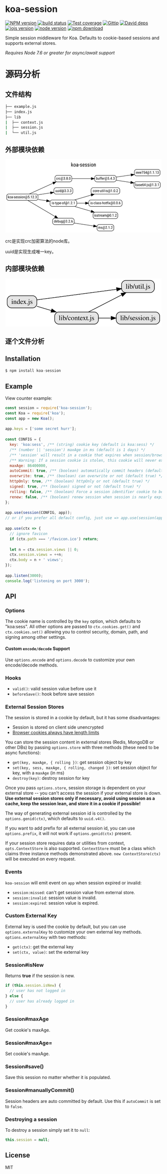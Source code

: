 # koa-session

[![NPM version][npm-image]][npm-url]
[![build status][travis-image]][travis-url]
[![Test coverage][coveralls-image]][coveralls-url]
[![Gittip][gittip-image]][gittip-url]
[![David deps][david-image]][david-url]
[![iojs version][iojs-image]][iojs-url]
[![node version][node-image]][node-url]
[![npm download][download-image]][download-url]

[npm-image]: https://img.shields.io/npm/v/koa-session.svg?style=flat-square
[npm-url]: https://npmjs.org/package/koa-session
[travis-image]: https://img.shields.io/travis/koajs/session.svg?style=flat-square
[travis-url]: https://travis-ci.org/koajs/session
[coveralls-image]: https://img.shields.io/coveralls/koajs/session.svg?style=flat-square
[coveralls-url]: https://coveralls.io/r/koajs/session?branch=master
[gittip-image]: https://img.shields.io/gittip/fengmk2.svg?style=flat-square
[gittip-url]: https://www.gittip.com/fengmk2/
[david-image]: https://img.shields.io/david/koajs/session.svg?style=flat-square
[david-url]: https://david-dm.org/koajs/session
[iojs-image]: https://img.shields.io/badge/io.js-%3E=_1.0-yellow.svg?style=flat-square
[iojs-url]: http://iojs.org/
[node-image]: https://img.shields.io/badge/node.js-%3E=_7.6-green.svg?style=flat-square
[node-url]: http://nodejs.org/download/
[download-image]: https://img.shields.io/npm/dm/koa-session.svg?style=flat-square
[download-url]: https://npmjs.org/package/koa-session

 Simple session middleware for Koa. Defaults to cookie-based sessions and supports external stores.

 *Requires Node 7.6 or greater for async/await support*

# 源码分析

## 文件结构

``` bash
├── example.js
├── index.js
├── lib
|  ├── context.js
|  ├── session.js
|  └── util.js
```

## 外部模块依赖

![](./graphviz/modules.svg)

crc是实现crc加密算法的node库。

uuid是实现生成唯一key。

## 内部模块依赖

![](./graphviz/inline.gv.svg)

## 逐个文件分析




## Installation

```js
$ npm install koa-session
```

## Example

  View counter example:

```js
const session = require('koa-session');
const Koa = require('koa');
const app = new Koa();

app.keys = ['some secret hurr'];

const CONFIG = {
  key: 'koa:sess', /** (string) cookie key (default is koa:sess) */
  /** (number || 'session') maxAge in ms (default is 1 days) */
  /** 'session' will result in a cookie that expires when session/browser is closed */
  /** Warning: If a session cookie is stolen, this cookie will never expire */
  maxAge: 86400000,
  autoCommit: true, /** (boolean) automatically commit headers (default true) */
  overwrite: true, /** (boolean) can overwrite or not (default true) */
  httpOnly: true, /** (boolean) httpOnly or not (default true) */
  signed: true, /** (boolean) signed or not (default true) */
  rolling: false, /** (boolean) Force a session identifier cookie to be set on every response. The expiration is reset to the original maxAge, resetting the expiration countdown. (default is false) */
  renew: false, /** (boolean) renew session when session is nearly expired, so we can always keep user logged in. (default is false)*/
};

app.use(session(CONFIG, app));
// or if you prefer all default config, just use => app.use(session(app));

app.use(ctx => {
  // ignore favicon
  if (ctx.path === '/favicon.ico') return;

  let n = ctx.session.views || 0;
  ctx.session.views = ++n;
  ctx.body = n + ' views';
});

app.listen(3000);
console.log('listening on port 3000');
```

## API

### Options

  The cookie name is controlled by the `key` option, which defaults
  to "koa:sess". All other options are passed to `ctx.cookies.get()` and
  `ctx.cookies.set()` allowing you to control security, domain, path,
  and signing among other settings.

#### Custom `encode/decode` Support

  Use `options.encode` and `options.decode` to customize your own encode/decode methods.

### Hooks

  - `valid()`: valid session value before use it
  - `beforeSave()`: hook before save session

### External Session Stores

  The session is stored in a cookie by default, but it has some disadvantages:

  - Session is stored on client side unencrypted
  - [Browser cookies always have length limits](http://browsercookielimits.squawky.net/)


  You can store the session content in external stores (Redis, MongoDB or other DBs) by passing `options.store` with three methods (these need to be async functions):

  - `get(key, maxAge, { rolling })`: get session object by key
  - `set(key, sess, maxAge, { rolling, changed })`: set session object for key, with a `maxAge` (in ms)
  - `destroy(key)`: destroy session for key


  Once you pass `options.store`, session storage is dependent on your external store -- you can't access the session if your external store is down. **Use external session stores only if necessary, avoid using session as a cache, keep the session lean, and store it in a cookie if possible!**


  The way of generating external session id is controlled by the `options.genid(ctx)`, which defaults to `uuid.v4()`.

  If you want to add prefix for all external session id, you can use `options.prefix`, it will not work if `options.genid(ctx)` present.

  If your session store requires data or utilities from context, `opts.ContextStore` is also supported. `ContextStore` must be a class which claims three instance methods demonstrated above. `new ContextStore(ctx)` will be executed on every request.

### Events

`koa-session` will emit event on `app` when session expired or invalid:

- `session:missed`: can't get session value from external store.
- `session:invalid`: session value is invalid.
- `session:expired`: session value is expired.

### Custom External Key

External key is used the cookie by default, but you can use `options.externalKey` to customize your own external key methods. `options.externalKey` with two methods:

- `get(ctx)`: get the external key
- `set(ctx, value)`: set the external key

### Session#isNew

  Returns __true__ if the session is new.

```js
if (this.session.isNew) {
  // user has not logged in
} else {
  // user has already logged in
}
```

### Session#maxAge

  Get cookie's maxAge.

### Session#maxAge=

  Set cookie's maxAge.

### Session#save()

  Save this session no matter whether it is populated.

### Session#manuallyCommit()

  Session headers are auto committed by default. Use this if `autoCommit` is set to `false`.

### Destroying a session

  To destroy a session simply set it to `null`:

```js
this.session = null;
```

## License

  MIT
